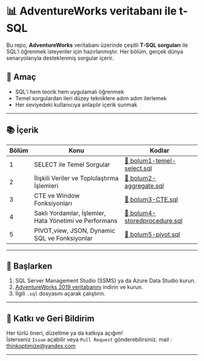 # 📊 AdventureWorks veritabanı ile t-SQL

Bu repo, **AdventureWorks** veritabanı üzerinde çeşitli **T-SQL sorguları** ile SQL’i öğrenmek isteyenler için hazırlanmıştır. Her bölüm, gerçek dünya senaryolarıyla desteklenmiş sorgular içerir.

## 🎯 Amaç

- SQL’i hem teorik hem uygulamalı öğrenmek
- Temel sorgulardan ileri düzey tekniklere adım adım ilerlemek
- Her seviyedeki kullanıcıya anlaşılır içerik sunmak

---


## 📚 İçerik

| Bölüm | Konu | Kodlar |
|-------|------|--------|
| 1 | SELECT ile Temel Sorgular  | [📄 bolum1-temel-select.sql](bolum1-temel-select.sql) |
| 2 | İlişkili Veriler ve Toplulaştırma İşlemleri | [📄 bolum2-aggregate.sql](bolum2-aggregate.sql) |
| 3 | CTE ve Window Fonksiyonları  | [📄 bolum3-CTE.sql](bolum3-CTE.sql) |
| 4 | Saklı Yordamlar, İşlemler, Hata Yönetimi ve Performans   | [📄 bolum4-storedprocedure.sql](bolum4-storedprocedure.sql) |
| 5 | PIVOT,view, JSON, Dynamic SQL ve Fonksiyonlar   | [📄 bolum5-pivot.sql](bolum5-pivot.sql) |


---

## 🏁 Başlarken

1. SQL Server Management Studio (SSMS) ya da Azure Data Studio kurun.
2. [AdventureWorks 2019 veritabanını](https://learn.microsoft.com/en-us/sql/samples/adventureworks-install-configure) indirin ve kurun.
3. İlgili `.sql` dosyasını açarak çalıştırın.

---

## 🌟 Katkı ve Geri Bildirim

Her türlü öneri, düzeltme ya da katkıya açığım!  
İsterseniz `Issue` açabilir veya `Pull Request` gönderebilirsiniz.
mail : thinkoptimize@yandex.com


---




